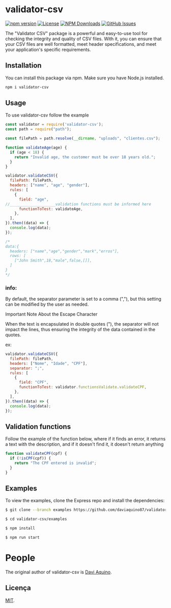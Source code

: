 # validator-csv

[![npm version][npm-version-image]][npm-package-uri]
[![License][license-image]][license-uri]
[![NPM Downloads][npm-downloads-image]][npm-downloads-url]
[![GitHub Issues][github-issues-image]][github-issues-uri]

The "Validator CSV" package is a powerful and easy-to-use tool for checking the integrity and quality of CSV files. With it, you can ensure that your CSV files are well formatted, meet header specifications, and meet your application's specific requirements.

## Installation

You can install this package via npm. Make sure you have Node.js installed.

```bash
npm i validator-csv
```

## Usage
To use validator-csv follow the example

```js
const validator = require('validator-csv');
const path = require("path");

const filePath = path.resolve(__dirname, "uploads", "clientes.csv");

function validateAge(age) {
  if (age < 18) {
    return "Invalid age, the customer must be over 18 years old.";
  }
}

validator.validateCSV({
  filePath: filePath,
  headers: ["name", "age", "gender"],
  rules: [
    {
      field: "age",
//____________________validation functions must be informed here
      functionToTest: validateAge,
    },
  ],
}).then((data) => {
  console.log(data);
});

/*
data:{
  headers: ["name","age","gender","mark","erros"],
  rows: [
    ["John Smith",18,"male",false,[]],
  ]
}
*/
```

### info:

By default, the separator parameter is set to a comma (","), but this setting can be modified by the user as needed.

Important Note About the Escape Character

When the text is encapsulated in double quotes ("), the separator will not impact the lines, thus ensuring the integrity of the data contained in the quotes.

ex: 
```js
validator.validateCSV({
  filePath: filePath,
  headers: ["Nome", "Idade", "CPF"],
  separator: ";",
  rules: [
    {
      field: "CPF",
      functionToTest: validator.functionsValidate.validateCPF,
    },
  ],
}).then((data) => {
  console.log(data);
});
```


## Validation functions

Follow the example of the function below, where if it finds an error, it returns a text with the description, and if it doesn't find it, it doesn't return anything

```js
function validateCPF(cpf) {
  if (!isCPF(cpf)) {
    return "The CPF entered is invalid";
  }
}
```

## Examples

To view the examples, clone the Express repo and install the dependencies:

```sh
$ git clone --branch examples https://github.com/daviaquino87/validator-csv 

$ cd validator-csv/examples

$ npm install

$ npm run start
```

# People

The original author of validator-csv is [Davi Aquino](https://github.com/daviaquino87).

## Licença

[MIT](LICENSE.md).


[npm-downloads-image]: https://badgen.net/npm/dm/express
[npm-downloads-url]: https://npmcharts.com/compare/validator-csv?minimal=true
[npm-version-image]: https://img.shields.io/npm/v/validator-csv
[npm-package-uri]: https://www.npmjs.com/package/validator-csv
[license-image]: https://img.shields.io/npm/l/validator-csv
[license-uri]: https://github.com/daviaquino87/seu-pacote/blob/main/LICENSE
[github-issues-image]: https://img.shields.io/github/issues/daviaquino87/validator-csv
[github-issues-uri]: https://github.com/daviaquino87/validator-csv/issues